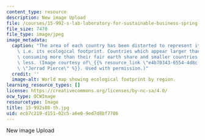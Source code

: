 ```yaml
---
content_type: resource
description: New image Upload
file: /courses/15-992-s-lab-laboratory-for-sustainable-business-spring-2008/ecb7c219d15102c5a6e09ed7d8bf7786_15-992s08-th.jpg
file_size: 7470
file_type: image/jpeg
image_metadata:
  caption: "The area of each country has been distorted to represent its consumption,\
    \ i.e. its ecological footprint. Countries which appear larger than normal are\
    \ consuming more than their fair earth share and smaller countries are consuming\
    \ less. (Image courtesy of\_{{% resource_link \"e4b70343-6554-4d8c-b521-5a618bfc9487\"\
    \ \"Jerrad Pierce\" %}}. Used with permission.)"
  credit: ''
  image-alt: World map showing ecological footprint by region.
learning_resource_types: []
license: https://creativecommons.org/licenses/by-nc-sa/4.0/
ocw_type: OCWImage
resourcetype: Image
title: 15-992s08-th.jpg
uid: ecb7c219-d151-02c5-a6e0-9ed7d8bf7786
---
```

New image Upload